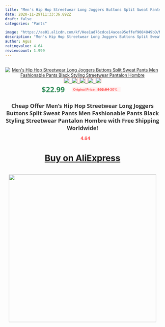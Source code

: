 ```yaml
---
title: "Men's Hip Hop Streetwear Long Joggers Buttons Split Sweat Pants Men Fashionable Pants Black Styling Streetwear Pantalon Hombre"
date: 2020-11-29T11:33:36.892Z
draft: false
categories: "Pants"

image: "https://ae01.alicdn.com/kf/Hee1ad76cdce14acea95effef9084849bD/Men-s-Hip-Hop-Streetwear-Long-Joggers-Buttons-Split-Sweat-Pants-Men-Fashionable-Pants-Black-Styling.png_220x220.png"
description: "Men's Hip Hop Streetwear Long Joggers Buttons Split Sweat Pants Men Fashionable Pants Black Styling Streetwear Pantalon Hombre"
author: Agus
ratingvalue: 4.64
reviewcount: 1.999
---
```

<br>
<div style="text-align: center;">
<a href="https://s.click.aliexpress.com/e/_AOtekN" target="_blank" rel="nofollow noopener noreferrer"><img alt="Men's Hip Hop Streetwear Long Joggers Buttons Split Sweat Pants Men Fashionable Pants Black Styling Streetwear Pantalon Hombre" class="magnifier-image" src="https://ae01.alicdn.com/kf/Hee1ad76cdce14acea95effef9084849bD/Men-s-Hip-Hop-Streetwear-Long-Joggers-Buttons-Split-Sweat-Pants-Men-Fashionable-Pants-Black-Styling.png_220x220.png_640x640.jpg">
<br>
<img style="border:1px solid salmon" src="https://ae01.alicdn.com/kf/Hee1ad76cdce14acea95effef9084849bD/Men-s-Hip-Hop-Streetwear-Long-Joggers-Buttons-Split-Sweat-Pants-Men-Fashionable-Pants-Black-Styling.png_120x120.jpg">&nbsp;&nbsp;<img style="border:1px solid salmon" src="https://ae01.alicdn.com/kf/Hbb23e990a41e4092b1f7c0931e32dce5S/Men-s-Hip-Hop-Streetwear-Long-Joggers-Buttons-Split-Sweat-Pants-Men-Fashionable-Pants-Black-Styling.jpg_120x120.jpg">&nbsp;&nbsp;<img style="border:1px solid salmon" src="https://ae01.alicdn.com/kf/H7671e2e59ee547e78c0f33fe7769d42dP/Men-s-Hip-Hop-Streetwear-Long-Joggers-Buttons-Split-Sweat-Pants-Men-Fashionable-Pants-Black-Styling.jpg_120x120.jpg">&nbsp;&nbsp;<img style="border:1px solid salmon" src="https://ae01.alicdn.com/kf/H3bde3a4390284e66b067167e0b898e78G/Men-s-Hip-Hop-Streetwear-Long-Joggers-Buttons-Split-Sweat-Pants-Men-Fashionable-Pants-Black-Styling.jpg_120x120.jpg">&nbsp;&nbsp;<img style="border:1px solid salmon" src="https://ae01.alicdn.com/kf/Hb10f58dc9173406ea0e0f921aa2bfc19V/Men-s-Hip-Hop-Streetwear-Long-Joggers-Buttons-Split-Sweat-Pants-Men-Fashionable-Pants-Black-Styling.jpg_120x120.jpg"></a></div><br0>
<div style="text-align: center;"><span style="background-color: white; border: 0px; box-sizing: border-box; color: seagreen; display: inline-block; font-family: &quot;open sans&quot; , &quot;arial&quot; , &quot;helvetica&quot; , sans-serif , &quot;heiti&quot;; font-size: 24px; font-stretch: inherit; font-weight: 700; line-height: inherit; margin: 0px 10px 0px 0px; padding: 0px; vertical-align: middle;">$22.99 </span>
<span style="background: rgb(255 , 241 , 241); border-radius: 3px; border: 0px; box-sizing: border-box; color: #ff4747; display: inline-block; font-family: inherit; font-size: 12px; font-stretch: inherit; font-style: inherit; font-variant: inherit; font-weight: 600; line-height: inherit; margin: 0px; padding: 2px 5px; transform: scale(0.9); vertical-align: middle;">Original Price : <b style="text-decoration: line-through;">$32.84 </b> 30%&nbsp;&nbsp;</span></div>
<h1 style="color: #333333; display: inline-block; font-family: &quot;open sans&quot; , &quot;arial&quot; , &quot;helvetica&quot; , sans-serif , &quot;heiti&quot;; font-size: 18px; font-stretch: inherit; font-weight: 700; text-align: center;">Cheap Offer Men's Hip Hop Streetwear Long Joggers Buttons Split Sweat Pants Men Fashionable Pants Black Styling Streetwear Pantalon Hombre with Free Shipping Worldwide!</h1>
<div style="color: #ff4747; text-align: center;">
<img src="https://4.bp.blogspot.com/-M0ZcTcb-5uY/XleCXlxnR4I/AAAAAAAAAEc/OrjgMkXV1oMQFaCRZj5HQwOCBcu3w1FegCPcBGAYYCw/s1600/star.png" style="height: 15px;">&nbsp;<b>4.64</b></div>
<div class="button_cont" align="center"><a class="buynow_a" href="https://s.click.aliexpress.com/e/_AOtekN" target="_blank" rel="nofollow noopener noreferrer"><H1>Buy on AliExpress</H1></a></div><br>
<div class="separator" style="clear: both; text-align: center;">
<img src="https://lh3.googleusercontent.com/-pTy5HemUv9M/XlePHvY0dAI/AAAAAAAAAE4/0nX5iRUoIWY8eMW9Dpxeirr157OZliDIgCLcBGAsYHQ/s1600/badge.gif" width="480">
</div>

